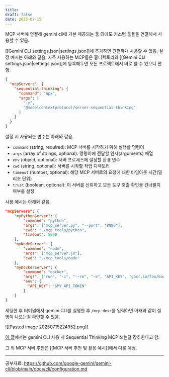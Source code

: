 ```yaml
---
title: 
draft: false
date: 2025-07-15
---
```

MCP 서버에 연결해 gemini cli에 기본 제공되는 툴 외에도 커스텀 툴들을 연결해서 사용할 수 있음.

[[Gemini CLI settings.json|settings.json]]에 추가하면 간편하게 사용할 수 있음. 설정 예시는 아래와 같음. 자주 사용하는 MCP들은 홈디렉토리의 [[Gemini CLI settings.json|settings.json]]에 등록해두면 모든 프로젝트에서 바로 쓸 수 있으니 편함.

```json
{
  "mcpServers": {
    "sequential-thinking": {
      "command": "npx",
      "args": [
        "-y",
        "@modelcontextprotocol/server-sequential-thinking"
      ]
    }
  }
}
```

설정 시 사용되는 변수는 아래와 같음.

- `command` (string, required): MCP 서버를 시작하기 위해 실행할 명령어
- `args` (array of strings, optional): 명령어에 전달할 인자(arguments) 배열
- `env` (object, optional): 서버 프로세스에 설정할 환경 변수
- `cwd` (string, optional): 서버를 시작할 작업 디렉토리
- `timeout` (number, optional): 해당 MCP 서버로의 요청에 대한 타임아웃 시간(밀리초 단위)
- `trust` (boolean, optional): 이 서버를 신뢰하고 모든 도구 호출 확인을 건너뛸지 여부를 설정

사용 예시는 아래와 같음.

```json
"mcpServers": {
	"myPythonServer": {
		"command": "python",
		"args": ["mcp_server.py", "--port", "8080"],
		"cwd": "./mcp_tools/python",
		"timeout": 5000
	},
	"myNodeServer": {
		"command": "node",
		"args": ["mcp_server.js"],
		"cwd": "./mcp_tools/node"
	},
	"myDockerServer": {
		"command": "docker",
		"args": ["run", "-i", "--rm", "-e", "API_KEY", "ghcr.io/foo/bar"],
		"env": {
		  "API_KEY": "$MY_API_TOKEN"
		}
	}
}
```

세팅한 후 터미널에서 gemini CLI를 실행한 후 `/mcp desc`를 입력하면 아래와 같이 설명이 나오는걸 확인할 수 있음.

![[Pasted image 20250715224952.png]]

[이 글](https://www.reddit.com/r/Bard/comments/1lp13mx/geminicli_disappointing/)에서는 gemini CLI 사용 시 Sequential Thinking MCP 쓰는걸 강추한다고 함.

그 외 MCP 서버 추천은 [[MCP 서버 추천 및 활용 예시]]에서 다룰 예정.

---

공부자료: https://github.com/google-gemini/gemini-cli/blob/main/docs/cli/configuration.md